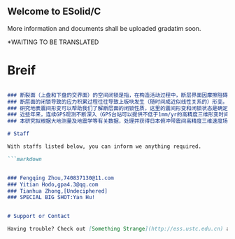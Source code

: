 ## Welcome to ESolid/C

More information and documents shall be uploaded gradatim soon.

*WAITING TO BE TRANSLATED

# Breif

```markdown

### 断裂面（上盘和下盘的交界面）的空间闭锁是指，在构造活动过程中，断层界面因摩擦阻碍而不能相对滑动，从而不断积累应变能，直到下一个地震发生时，所积累的能量才被释放。因此，地震就是断层在特定的闭锁区域积累应力，最终由于积累的应力超过闭锁段的断层强度，导致断层持续几秒至几分钟的瞬间滑动，陡然释放这应力的过程。
### 断层面的闭锁导致的应力积累过程往往导致上板块发生（随时间成近似线性关系的）形变。
### 研究地表震间形变可以帮助我们了解断层面的闭锁性质，这里的震间形变和闭锁状态是确定断层地震活动性、定量评估地震危险性的关键性参数。研究断层面的闭锁性质也对地震预报、地震烈度区划以及深入认识地震的成因等都有极其重要的意义。
### 近些年来，连续GPS观测不断深入（GPS台站可以提供不低于1mm/yr的高精度三维形变时间序列），这为认识断层的闭锁、同震及震后形变机理提供了直接的观测数据。通过震间地壳形变观测，基于位错理论，可以反演断层闭锁性质相关参数。
### 本研究拟根据大地测量及地震学等有关数据，处理并获得日本俯冲带震间高精度三维速度场，进一步反演本区域断层面的闭锁性质，深入探讨震间闭锁状态和地震破裂区域的关系，为区域地震灾害性评估提供参考。

# Staff

With staffs listed below, you can inform we anything required.

```markdown


### Fengqing Zhou,740837130@11.com
### Yitian Hodo,gpa4.3@qq.com
### Tianhua Zhong,[Undeciphered]
### SPECIAL BIG SHOT:Yan Hu!


# Support or Contact

Having trouble? Check out [Something Strange](http://ess.ustc.edu.cn) and maybe you will be helped sort it out.
